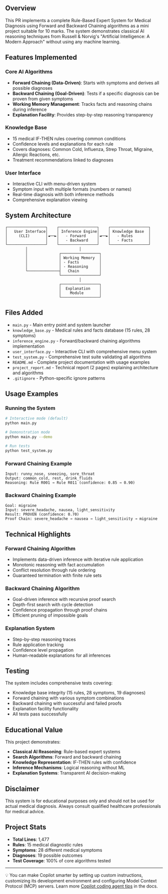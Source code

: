 ## Overview

This PR implements a complete Rule-Based Expert System for Medical Diagnosis using Forward and Backward Chaining algorithms as a mini project suitable for 10 marks. The system demonstrates classical AI reasoning techniques from Russell & Norvig's "Artificial Intelligence: A Modern Approach" without using any machine learning.

## Features Implemented

### Core AI Algorithms
- **Forward Chaining (Data-Driven)**: Starts with symptoms and derives all possible diagnoses
- **Backward Chaining (Goal-Driven)**: Tests if a specific diagnosis can be proven from given symptoms
- **Working Memory Management**: Tracks facts and reasoning chains during inference
- **Explanation Facility**: Provides step-by-step reasoning transparency

### Knowledge Base
- 15 medical IF-THEN rules covering common conditions
- Confidence levels and explanations for each rule
- Covers diagnoses: Common Cold, Influenza, Strep Throat, Migraine, Allergic Reactions, etc.
- Treatment recommendations linked to diagnoses

### User Interface
- Interactive CLI with menu-driven system
- Symptom input with multiple formats (numbers or names)
- Real-time diagnosis with both inference methods
- Comprehensive explanation viewing

## System Architecture

```
┌─────────────────┐    ┌─────────────────┐    ┌─────────────────┐
│   User Interface│    │ Inference Engine│    │ Knowledge Base  │
│     (CLI)       │◄──►│   - Forward     │◄──►│   - Rules       │
│                 │    │   - Backward    │    │   - Facts       │
└─────────────────┘    └─────────────────┘    └─────────────────┘
         │                       │                       
         │              ┌─────────────────┐              
         │              │ Working Memory  │              
         │              │ - Facts         │              
         │              │ - Reasoning     │              
         └──────────────┤   Chain         │              
                        └─────────────────┘              
                                 │                       
                        ┌─────────────────┐              
                        │  Explanation    │              
                        │    Module       │              
                        └─────────────────┘              
```

## Files Added

- `main.py` - Main entry point and system launcher
- `knowledge_base.py` - Medical rules and facts database (15 rules, 28 symptoms)
- `inference_engine.py` - Forward/backward chaining algorithms implementation
- `user_interface.py` - Interactive CLI with comprehensive menu system
- `test_system.py` - Comprehensive test suite validating all algorithms
- `README.md` - Complete project documentation with usage examples
- `project_report.md` - Technical report (2 pages) explaining architecture and algorithms
- `.gitignore` - Python-specific ignore patterns

## Usage Examples

### Running the System
```bash
# Interactive mode (default)
python main.py

# Demonstration mode
python main.py --demo

# Run tests
python test_system.py
```

### Forward Chaining Example
```
Input: runny_nose, sneezing, sore_throat
Output: common_cold, rest, drink_fluids
Reasoning: Rule R001 → Rule R011 (confidence: 0.85 → 0.90)
```

### Backward Chaining Example
```
Goal: migraine
Input: severe_headache, nausea, light_sensitivity
Result: PROVEN (confidence: 0.70)
Proof Chain: severe_headache → nausea → light_sensitivity → migraine
```

## Technical Highlights

### Forward Chaining Algorithm
- Implements data-driven inference with iterative rule application
- Monotonic reasoning with fact accumulation
- Conflict resolution through rule ordering
- Guaranteed termination with finite rule sets

### Backward Chaining Algorithm
- Goal-driven inference with recursive proof search
- Depth-first search with cycle detection
- Confidence propagation through proof chains
- Efficient pruning of impossible goals

### Explanation System
- Step-by-step reasoning traces
- Rule application tracking
- Confidence level propagation
- Human-readable explanations for all inferences

## Testing

The system includes comprehensive tests covering:
- Knowledge base integrity (15 rules, 28 symptoms, 19 diagnoses)
- Forward chaining with various symptom combinations
- Backward chaining with successful and failed proofs
- Explanation facility functionality
- All tests pass successfully

## Educational Value

This project demonstrates:
- **Classical AI Reasoning**: Rule-based expert systems
- **Search Algorithms**: Forward and backward chaining
- **Knowledge Representation**: IF-THEN rules with confidence
- **Inference Mechanisms**: Logical reasoning without ML
- **Explanation Systems**: Transparent AI decision-making

## Disclaimer

This system is for educational purposes only and should not be used for actual medical diagnosis. Always consult qualified healthcare professionals for medical advice.

## Project Stats
- **Total Lines**: 1,477
- **Rules**: 15 medical diagnostic rules
- **Symptoms**: 28 different medical symptoms
- **Diagnoses**: 19 possible outcomes
- **Test Coverage**: 100% of core algorithms tested

<!-- START COPILOT CODING AGENT TIPS -->
---

💡 You can make Copilot smarter by setting up custom instructions, customizing its development environment and configuring Model Context Protocol (MCP) servers. Learn more [Copilot coding agent tips](https://gh.io/copilot-coding-agent-tips) in the docs.
